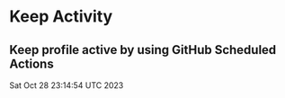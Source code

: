 # Keep Activity 
Keep profile active by using GitHub Scheduled Actions
--- 
Sat Oct 28 23:14:54 UTC 2023